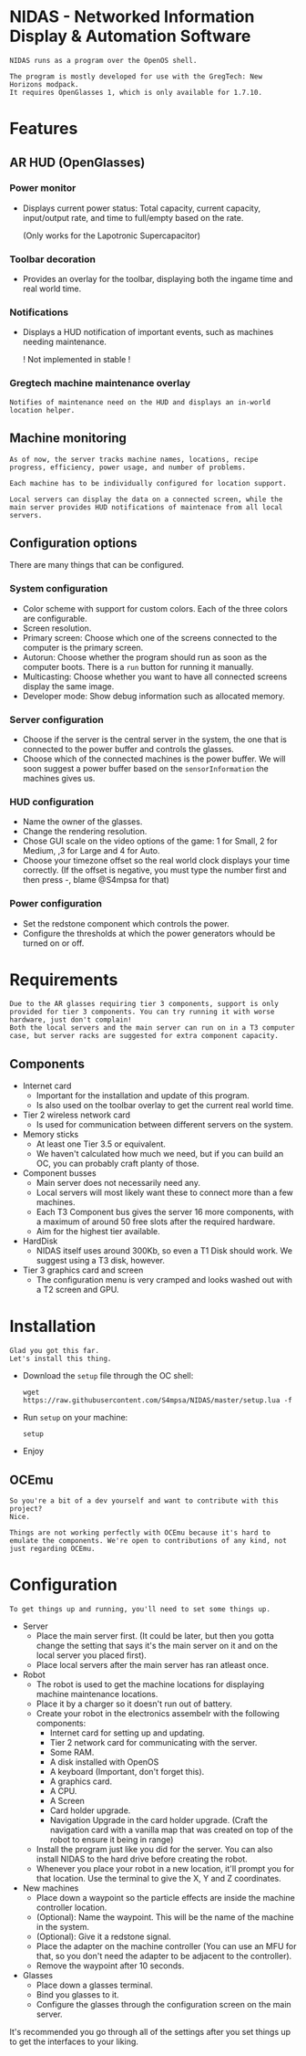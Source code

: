 # **NIDAS** - Networked Information Display &amp; Automation Software
    NIDAS runs as a program over the OpenOS shell.

    The program is mostly developed for use with the GregTech: New Horizons modpack.
    It requires OpenGlasses 1, which is only available for 1.7.10.

# **Features**
## **AR HUD (OpenGlasses)**
### **Power monitor**
* Displays current power status: Total capacity, current capacity, input/output rate, and time to full/empty based on the rate.
    
    (Only works for the Lapotronic Supercapacitor)

### **Toolbar decoration**
* Provides an overlay for the toolbar, displaying both the ingame time and real world time.

### **Notifications**
* Displays a HUD notification of important events, such as machines needing maintenance. 

    ! Not implemented in stable !

### **Gregtech machine maintenance overlay**
    Notifies of maintenance need on the HUD and displays an in-world location helper. 

## **Machine monitoring**
    As of now, the server tracks machine names, locations, recipe progress, efficiency, power usage, and number of problems.

    Each machine has to be individually configured for location support.

    Local servers can display the data on a connected screen, while the main server provides HUD notifications of maintenace from all local servers.

## **Configuration options**
There are many things that can be configured.

### **System configuration**
* Color scheme with support for custom colors. Each of the three colors are configurable.
* Screen resolution.
* Primary screen: Choose which one of the screens connected to the computer is the primary screen.
* Autorun: Choose whether the program should run as soon as the computer boots. There is a `run` button for running it manually.
* Multicasting: Choose whether you want to have all connected screens display the same image.
* Developer mode: Show debug information such as allocated memory.

### **Server configuration**
* Choose if the server is the central server in the system, the one that is connected to the power buffer and controls the glasses.
* Choose which of the connected machines is the power buffer. We will soon suggest a power buffer based on the `sensorInformation` the machines gives us.

### **HUD configuration**
* Name the owner of the glasses.
* Change the rendering resolution.
* Chose GUI scale on the video options of the game: 1 for Small, 2 for Medium, ,3 for Large and 4 for Auto.
* Choose your timezone offset so the real world clock displays your time correctly. 
    (If the offset is negative, you must type the number first and then press -, blame @S4mpsa for that)

### **Power configuration**
* Set the redstone component which controls the power.
* Configure the thresholds at which the power generators whould be turned on or off.

# **Requirements**
    Due to the AR glasses requiring tier 3 components, support is only provided for tier 3 components. You can try running it with worse hardware, just don't complain!
    Both the local servers and the main server can run on in a T3 computer case, but server racks are suggested for extra component capacity.

## **Components**
* Internet card
    * Important for the installation and update of this program.
    * Is also used on the toolbar overlay to get the current real world time.
* Tier 2 wireless network card
    * Is used for communication between different servers on the system.
* Memory sticks
    * At least one Tier 3.5 or equivalent.
    * We haven't calculated how much we need, but if you can build an OC, you can probably craft planty of those.
* Component busses
    * Main server does not necessarily need any.
    * Local servers will most likely want these to connect more than a few machines.
    * Each T3 Component bus gives the server 16 more components, with a maximum of around 50 free slots after the required hardware.
    * Aim for the highest tier available.
* HardDisk
    * NIDAS itself uses around 300Kb, so even a T1 Disk should work. We suggest using a T3 disk, however.
* Tier 3 graphics card and screen
    * The configuration menu is very cramped and looks washed out with a T2 screen and GPU.

# **Installation**
    Glad you got this far.
    Let's install this thing.
* Download the `setup` file through the OC shell:
    ```shell
    wget https://raw.githubusercontent.com/S4mpsa/NIDAS/master/setup.lua -f
    ```
* Run `setup` on your machine:
    ```
    setup
    ```

* Enjoy

## **OCEmu**
    So you're a bit of a dev yourself and want to contribute with this project?
    Nice.

    Things are not working perfectly with OCEmu because it's hard to emulate the components. We're open to contributions of any kind, not just regarding OCEmu.


# **Configuration**
    To get things up and running, you'll need to set some things up.
* Server
    * Place the main server first.
        (It could be later, but then you gotta change the setting that says it's the main server on it and on the local server you placed first).
    * Place local servers after the main server has ran atleast once.
* Robot
    * The robot is used to get the machine locations for displaying machine maintenance locations.
    * Place it by a charger so it doesn't run out of battery.
    * Create your robot in the electronics assembelr with the following components:
        * Internet card for setting up and updating.
        * Tier 2 network card for communicating with the server.
        * Some RAM.
        * A disk installed with OpenOS
        * A keyboard (Important, don't forget this).
        * A graphics card.
        * A CPU.
        * A Screen
        * Card holder upgrade.
        * Navigation Upgrade in the card holder upgrade. (Craft the navigation card with a vanilla map that was created on top of the robot to ensure it being in range)
    * Install the program just like you did for the server. You can also install NIDAS to the hard drive before creating the robot.
    * Whenever you place your robot in a new location, it'll prompt you for that location. Use the terminal to give the X, Y and Z coordinates.
* New machines
    * Place down a waypoint so the particle effects are inside the machine controller location.
    * (Optional): Name the waypoint. This will be the name of the machine in the system.
    * (Optional): Give it a redstone signal.
    * Place the adapter on the machine controller (You can use an MFU for that, so you don't need the adapter to be adjacent to the controller).
    * Remove the waypoint after 10 seconds.
* Glasses
    * Place down a glasses terminal.
    * Bind you glasses to it.
    * Configure the glasses through the configuration screen on the main server.

It's recommended you go through all of the settings after you set things up to get the interfaces to your liking.
